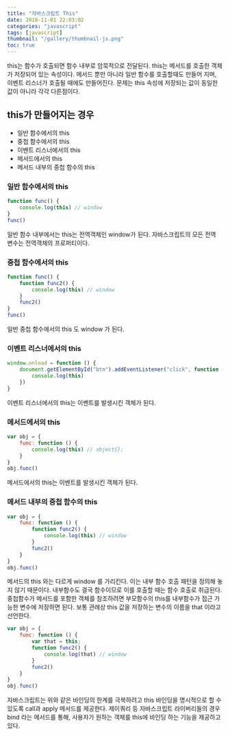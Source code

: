 ```yaml
---
title: "자바스크립트 This"
date: 2018-11-01 22:03:02
categories: "javascript"
tags: [javascript]
thumbnail: "/gallery/thumbnail-js.png"
toc: true
---
```


this는 함수가 호출되면 함수 내부로 암묵적으로 전달된다. this는 메서드를 호출한 객체가 저장되어 있는 속성이다. 메서드 뿐만 아니라 일반 함수를 호출할때도 만들어 지며, 이벤트 리스너가 호출될 때에도 만들어진다. 문제는 this 속성에 저장되는 값이 동일한 값이 아니라 각각 다른점이다.

<!-- more -->

## this가 만들어지는 경우

* 일반 함수에서의 this
* 중첩 함수에서의 this
* 이벤트 리스너에서의 this
* 메서드에서의 this
* 메서드 내부의 중첩 함수의 this

### 일반 함수에서의 this 

```javascript
function func() {
    console.log(this) // window
}
func()
```

일반 함수 내부에서는 this는 전역객체인 window가 된다. 자바스크립트의 모든 전역 변수는 전역객체의 프로퍼티이다.

### 중첩 함수에서의 this

```javascript
function func() {
    function func2() {
        console.log(this) // window
    }
    func2()
}
func()
```

일반 중첩 함수에서의 this 도 window 가 된다.

### 이벤트 리스너에서의 this 

```javascript
window.onload = function () {
    document.getElementById("btn").addEventListener("click", function () {
        console.log(this)
    })
}
```

이벤트 리스너에서의 this는 이벤트를 발생시킨 객체가 된다.

### 메서드에서의 this

```javascript
var obj = {
    func: function () {
        console.log(this) // object{};
    }
}
obj.func()
```

메서드에서의 this는 이벤트를 발생시킨 객체가 된다.

### 메서드 내부의 중첩 함수의 this

```javascript
var obj = {
    func: function () {
        function func2() {
            console.log(this) // window
        }
        func2()
    }
}
obj.func()
```

메서드의 this 와는 다르게 window 를 가리킨다. 이는 내부 함수 호출 패턴을 정의해 놓지 않기 때문이다. 내부함수도 결국 함수이므로 이를 호출할 때는 함수 호출로 취급된다. 중첩함수가 메서드를 포함한 객체를 참조하려면 부모함수의 this를 내부함수가 접근 가능한 변수에 저장하면 된다. 보통 관례상 this 값을 저장하는 변수의 이름을 that 이라고 선언한다.

```javascript
var obj = {
    func: function () {
        var that = this;
        function func2() {
            console.log(that) // window
        }
        func2()
    }
}
obj.func()
```

자바스크립트는 위와 같은 바인딩의 한계를 극복하려고 this 바인딩을 명시적으로 할 수 있도록 call과 apply 메서드를 제공한다. 제이쿼리 등 자바스크립트 라이버리들의 경우 bind 라는 메서드를 통해, 사용자가 원하는 객체를 this에 바인딩 하는 기능을 제공하고 있다.
